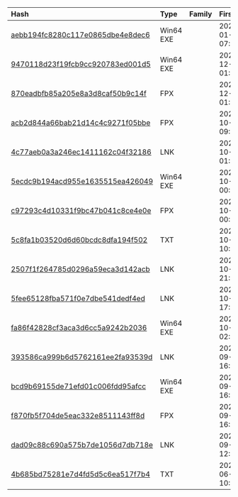 |Hash|Type|Family|First_Seen|Name|
|:--|:--|:--|:--|:--|
|[aebb194fc8280c117e0865dbe4e8dec6](https://www.virustotal.com/gui/file/aebb194fc8280c117e0865dbe4e8dec6)|Win64 EXE||2023-01-05 07:59:15|C:\Users\user\AppData\Roaming\202325bc04779c7355ff472a693252e0b15110a7ecd7375bc6ec599678dfc4282a3b.exe|
|[9470118d23f19fcb9cc920783ed001d5](https://www.virustotal.com/gui/file/9470118d23f19fcb9cc920783ed001d5)|Win64 EXE||2022-12-06 01:44:13|node|
|[870eadbfb85a205e8a3d8caf50b9c14f](https://www.virustotal.com/gui/file/870eadbfb85a205e8a3d8caf50b9c14f)|FPX||2022-12-06 01:42:09|C:\Windows\Installer\43dd0c.msi|
|[acb2d844a66bab21d14c4c9271f05bbe](https://www.virustotal.com/gui/file/acb2d844a66bab21d14c4c9271f05bbe)|FPX||2022-10-18 09:21:17|87155|
|[4c77aeb0a3a246ec1411162c04f32186](https://www.virustotal.com/gui/file/4c77aeb0a3a246ec1411162c04f32186)|LNK||2022-10-16 01:06:04| |
|[5ecdc9b194acd955e1635515ea426049](https://www.virustotal.com/gui/file/5ecdc9b194acd955e1635515ea426049)|Win64 EXE||2022-10-16 00:17:57|C:\Users\user\AppData\Roaming\125bc04779c7355ff472a693252e0b15110a7ecd7375bc6ec599678dfc4282a3b.exe|
|[c97293c4d10331f9bc47b041c8ce4e0e](https://www.virustotal.com/gui/file/c97293c4d10331f9bc47b041c8ce4e0e)|FPX||2022-10-16 00:15:02|C:\Windows\Installer\3db2cc.msi|
|[5c8fa1b03520d6d60bcdc8dfa194f502](https://www.virustotal.com/gui/file/5c8fa1b03520d6d60bcdc8dfa194f502)|TXT||2022-10-07 10:32:49|Capimg.vbs|
|[2507f1f264785d0296a59eca3d142acb](https://www.virustotal.com/gui/file/2507f1f264785d0296a59eca3d142acb)|LNK||2022-10-02 21:01:29| |
|[5fee65128fba571f0e7dbe541dedf4ed](https://www.virustotal.com/gui/file/5fee65128fba571f0e7dbe541dedf4ed)|LNK||2022-10-02 17:57:53| |
|[fa86f42828cf3aca3d6cc5a9242b2036](https://www.virustotal.com/gui/file/fa86f42828cf3aca3d6cc5a9242b2036)|Win64 EXE||2022-10-02 02:48:52|C:\Users\user\AppData\Local\Temp\MW-6d7b3dcd-fa90-4b55-831f-c5a7fae10d18\files\32b7c3c6901042a38ff49494078f09db$dpx$.tmp\82ffe6a8f6314143a9fabca6306dbaf4.tmp|
|[393586ca999b6d5762161ee2fa93539d](https://www.virustotal.com/gui/file/393586ca999b6d5762161ee2fa93539d)|LNK||2022-09-30 16:34:10| |
|[bcd9b69155de71efd01c006fdd95afcc](https://www.virustotal.com/gui/file/bcd9b69155de71efd01c006fdd95afcc)|Win64 EXE||2022-09-29 16:53:15|node|
|[f870fb5f704de5eac332e8511143ff8d](https://www.virustotal.com/gui/file/f870fb5f704de5eac332e8511143ff8d)|FPX||2022-09-29 16:49:57|qn2|
|[dad09c88c690a575b7de1056d7db718e](https://www.virustotal.com/gui/file/dad09c88c690a575b7de1056d7db718e)|LNK||2022-09-29 12:20:01| |
|[4b685bd75281e7d4fd5d5c6ea517f7b4](https://www.virustotal.com/gui/file/4b685bd75281e7d4fd5d5c6ea517f7b4)|TXT||2022-06-17 10:52:26|houdini.vbs.vir|
